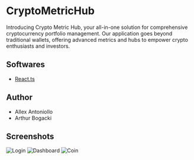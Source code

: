 # CryptoMetricHub

Introducing Crypto Metric Hub, your all-in-one solution for comprehensive cryptocurrency portfolio management. Our application goes beyond traditional wallets, offering advanced metrics and hubs to empower crypto enthusiasts and investors.

## Softwares

- [React.ts](https://pt-br.legacy.reactjs.org/)

## Author

- Allex Antoniollo
- Arthur Bogacki

## Screenshots

![Login]()
![Dashboard]()
![Coin]()
